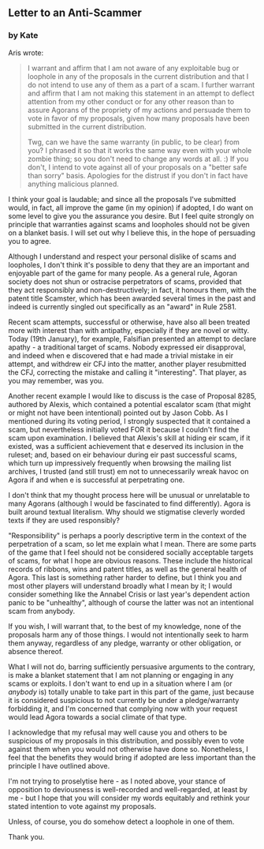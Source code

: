 <h2>Letter to an Anti-Scammer</h2>
<h3>by Kate</h3>
<p>Aris wrote:</p>
<blockquote>
<p>I warrant and affirm that I am not aware of any exploitable bug or
loophole in any of the proposals in the current distribution and that
I do not intend to use any of them as a part of a scam. I further
warrant and affirm that I am not making this statement in an attempt
to deflect attention from my other conduct or for any other reason
than to assure Agorans of the propriety of my actions and persuade
them to vote in favor of my proposals, given how many proposals have
been submitted in the current distribution.</p>
<p>Twg, can we have the same warranty (in public, to be clear) from you?
I phrased it so that it works the same way even with your whole zombie
thing; so you don't need to change any words at all. :) If you don't,
I intend to vote against all of your proposals on a "better safe than
sorry" basis. Apologies for the distrust if you don't in fact have
anything malicious planned.</p>
</blockquote>
<p>I think your goal is laudable; and since all the proposals I've
submitted would, in fact, all improve the game (in my opinion) if
adopted, I do want on some level to give you the assurance you desire.
But I feel quite strongly on principle that warranties against scams and
loopholes should not be given on a blanket basis. I will set out why I
believe this, in the hope of persuading you to agree.</p>
<p>Although I understand and respect your personal dislike of scams and
loopholes, I don't think it's possible to deny that they are an
important and enjoyable part of the game for many people. As a general
rule, Agoran society does not shun or ostracise perpetrators of scams,
provided that they act responsibly and non-destructively; in fact, it
honours them, with the patent title Scamster, which has been awarded
several times in the past and indeed is currently singled out
specifically as an "award" in Rule 2581.</p>
<p>Recent scam attempts, successful or otherwise, have also all been
treated more with interest than with antipathy, especially if they are
novel or witty. Today (19th January), for example, Falsifian presented
an attempt to declare apathy - a traditional target of scams. Nobody
expressed eir disapproval, and indeed when e discovered that e had made
a trivial mistake in eir attempt, and withdrew eir CFJ into the matter,
another player resubmitted the CFJ, correcting the mistake and calling
it "interesting". That player, as you may remember, was you.</p>
<p>Another recent example I would like to discuss is the case of Proposal
8285, authored by Alexis, which contained a potential escalator scam
(that might or might not have been intentional) pointed out by Jason
Cobb. As I mentioned during its voting period, I strongly suspected that
it contained a scam, but nevertheless initially voted FOR it because I
couldn't find the scam upon examination. I believed that Alexis's skill
at hiding eir scam, if it existed, was a sufficient achievement that e
deserved its inclusion in the ruleset; and, based on eir behaviour
during eir past successful scams, which turn up impressively frequently
when browsing the mailing list archives, I trusted (and still trust)
em not to unnecessarily wreak havoc on Agora if and when e is successful
at perpetrating one.</p>
<p>I don't think that my thought process here will be unusual or
unrelatable to many Agorans (although I would be fascinated to find
differently). Agora is built around textual literalism. Why should we
stigmatise cleverly worded texts if they are used responsibly?</p>
<p>"Responsibility" is perhaps a poorly descriptive term in the context of
the perpetration of a scam, so let me explain what I mean. There are
some parts of the game that I feel should not be considered socially
acceptable targets of scams, for what I hope are obvious reasons. These
include the historical records of ribbons, wins and patent titles, as
well as the general health of Agora. This last is something rather
harder to define, but I think you and most other players will understand
broadly what I mean by it; I would consider something like the Annabel
Crisis or last year's dependent action panic to be "unhealthy", although
of course the latter was not an intentional scam from anybody.</p>
<p>If you wish, I will warrant that, to the best of my knowledge, none of
the proposals harm any of those things. I would not intentionally seek
to harm them anyway, regardless of any pledge, warranty or other
obligation, or absence thereof.</p>
<p>What I will not do, barring sufficiently persuasive arguments to the
contrary, is make a blanket statement that I am not planning or engaging
in any scams or exploits. I don't want to end up in a situation where I
am (or <em>anybody</em> is) totally unable to take part in this part of the
game, just because it is considered suspicious to not currently be under
a pledge/warranty forbidding it, and I'm concerned that complying now
with your request would lead Agora towards a social climate of that
type.</p>
<p>I acknowledge that my refusal may well cause you and others to be
suspicious of my proposals in this distribution, and possibly even to
vote against them when you would not otherwise have done so.
Nonetheless, I feel that the benefits they would bring if adopted are
less important than the principle I have outlined above.</p>
<p>I'm not trying to proselytise here - as I noted above, your stance of
opposition to deviousness is well-recorded and well-regarded, at least
by me - but I hope that you will consider my words equitably and rethink
your stated intention to vote against my proposals.</p>
<p>Unless, of course, you do somehow detect a loophole in one of them.</p>
<p>Thank you.</p>
